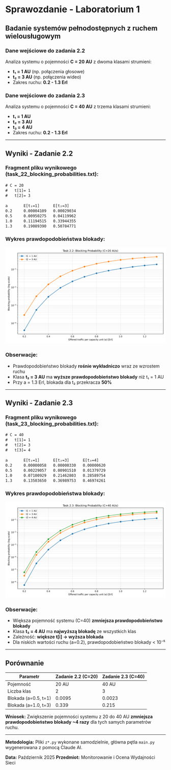 # Sprawozdanie - Laboratorium 1
## Badanie systemów pełnodostępnych z ruchem wielousługowym

### Dane wejściowe do zadania 2.2
Analiza systemu o pojemności **C = 20 AU** z dwoma klasami strumieni:
- **t₁ = 1 AU** (np. połączenia głosowe)
- **t₂ = 3 AU** (np. połączenia wideo)
- Zakres ruchu: **0.2 - 1.3 Erl**

### Dane wejściowe do zadania 2.3
Analiza systemu o pojemności **C = 40 AU** z trzema klasami strumieni:
- **t₁ = 1 AU**
- **t₂ = 3 AU**
- **t₃ = 4 AU**
- Zakres ruchu: **0.2 - 1.3 Erl**

---

## Wyniki - Zadanie 2.2

### Fragment pliku wynikowego (task_22_blocking_probabilities.txt):
```
# C = 20
#	t[1]= 1
#	t[2]= 3

a       E[t₁=1]      E[t₂=3]
0.2     0.00004109   0.00029034
0.5     0.00950275   0.04119962
1.0     0.11194515   0.33944355
1.3     0.19089390   0.50784771
```

### Wykres prawdopodobieństwa blokady:

![Task 2.2 Plot](task_22_plot.png)

### Obserwacje:
- Prawdopodobieństwo blokady **rośnie wykładniczo** wraz ze wzrostem ruchu
- Klasa **t₂ = 3 AU** ma **wyższe prawdopodobieństwo blokady** niż t₁ = 1 AU
- Przy a = 1.3 Erl, blokada dla t₂ przekracza **50%**

---

## Wyniki - Zadanie 2.3

### Fragment pliku wynikowego (task_23_blocking_probabilities.txt):
```
# C = 40
#	t[1]= 1
#	t[2]= 3
#	t[3]= 4

a       E[t₁=1]      E[t₂=3]      E[t₃=4]
0.2     0.00000058   0.00000330   0.00000620
0.5     0.00229057   0.00901510   0.01379729
1.0     0.07100929   0.21462803   0.28589754
1.3     0.13503650   0.36989753   0.46974261
```

### Wykres prawdopodobieństwa blokady:

![Task 2.3 Plot](task_23_plot.png)

### Obserwacje:
- Większa pojemność systemu (C=40) **zmniejsza prawdopodobieństwo blokady**
- Klasa **t₃ = 4 AU** ma **najwyższą blokadę** ze wszystkich klas
- Zależność: **większe t[i] → wyższa blokada**
- Dla niskich wartości ruchu (a=0.2), prawdopodobieństwo blokady < 10⁻⁵

---

## Porównanie

| Parametr | Zadanie 2.2 (C=20) | Zadanie 2.3 (C=40) |
|----------|-------------------|-------------------|
| Pojemność | 20 AU | 40 AU |
| Liczba klas | 2 | 3 |
| Blokada (a=0.5, t=1) | 0.0095 | 0.0023 |
| Blokada (a=1.0, t=3) | 0.339 | 0.215 |

**Wniosek:** Zwiększenie pojemności systemu z 20 do 40 AU **zmniejsza prawdopodobieństwo blokady ~4 razy** dla tych samych parametrów ruchu.

---
**Metodologia:** Pliki ```z*.py``` wykonane samodzielnie, główna pętla ```main.py``` wygenerowana z pomocą Claude AI.

**Data:** Październik 2025
**Przedmiot:** Monitorowanie i Ocena Wydajności Sieci